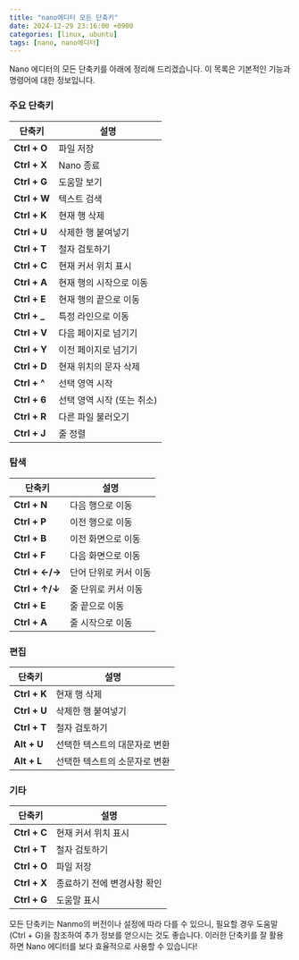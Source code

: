 ```yaml
---
title: "nano에디터 모든 단축키"
date: 2024-12-29 23:16:00 +0900
categories: [linux, ubuntu]
tags: [nano, nano에디터]
---
```


Nano 에디터의 모든 단축키를 아래에 정리해 드리겠습니다. 이 목록은 기본적인 기능과 명령어에 대한 정보입니다.

### 주요 단축키

| 단축키         | 설명                                  |
|----------------|---------------------------------------|
| **Ctrl + O**   | 파일 저장                            |
| **Ctrl + X**   | Nano 종료                            |
| **Ctrl + G**   | 도움말 보기                          |
| **Ctrl + W**   | 텍스트 검색                          |
| **Ctrl + K**   | 현재 행 삭제                         |
| **Ctrl + U**   | 삭제한 행 붙여넣기                  |
| **Ctrl + T**   | 철자 검토하기                        |
| **Ctrl + C**   | 현재 커서 위치 표시                  |
| **Ctrl + A**   | 현재 행의 시작으로 이동               |
| **Ctrl + E**   | 현재 행의 끝으로 이동                 |
| **Ctrl + _**   | 특정 라인으로 이동                  |
| **Ctrl + V**   | 다음 페이지로 넘기기                 |
| **Ctrl + Y**   | 이전 페이지로 넘기기                 |
| **Ctrl + D**   | 현재 위치의 문자 삭제                |
| **Ctrl + ^**   | 선택 영역 시작                       |
| **Ctrl + 6**   | 선택 영역 시작 (또는 취소)         |
| **Ctrl + R**   | 다른 파일 불러오기                   |
| **Ctrl + J**   | 줄 정렬                              |

### 탐색

| 단축키             | 설명                                  |
|------------------|---------------------------------------|
| **Ctrl + N**     | 다음 행으로 이동                     |
| **Ctrl + P**     | 이전 행으로 이동                     |
| **Ctrl + B**     | 이전 화면으로 이동                   |
| **Ctrl + F**     | 다음 화면으로 이동                   |
| **Ctrl + ←/→**   | 단어 단위로 커서 이동                |
| **Ctrl + ↑/↓**   | 줄 단위로 커서 이동                  |
| **Ctrl + E**     | 줄 끝으로 이동                       |
| **Ctrl + A**     | 줄 시작으로 이동                     |

### 편집

| 단축키             | 설명                                  |
|------------------|---------------------------------------|
| **Ctrl + K**     | 현재 행 삭제                         |
| **Ctrl + U**     | 삭제한 행 붙여넣기                  |
| **Ctrl + T**     | 철자 검토하기                        |
| **Alt + U**      | 선택한 텍스트의 대문자로 변환       |
| **Alt + L**      | 선택한 텍스트의 소문자로 변환       |

### 기타

| 단축키             | 설명                                  |
|------------------|---------------------------------------|
| **Ctrl + C**     | 현재 커서 위치 표시                  |
| **Ctrl + T**     | 철자 검토하기                        |
| **Ctrl + O**     | 파일 저장                            |
| **Ctrl + X**     | 종료하기 전에 변경사항 확인          |
| **Ctrl + G**     | 도움말 표시                          |

모든 단축키는 Nanmo의 버전이나 설정에 따라 다를 수 있으니, 필요할 경우 도움말(Ctrl + G)을 참조하여 추가 정보를 얻으시는 것도 좋습니다. 이러한 단축키를 잘 활용하면 Nano 에디터를 보다 효율적으로 사용할 수 있습니다!

